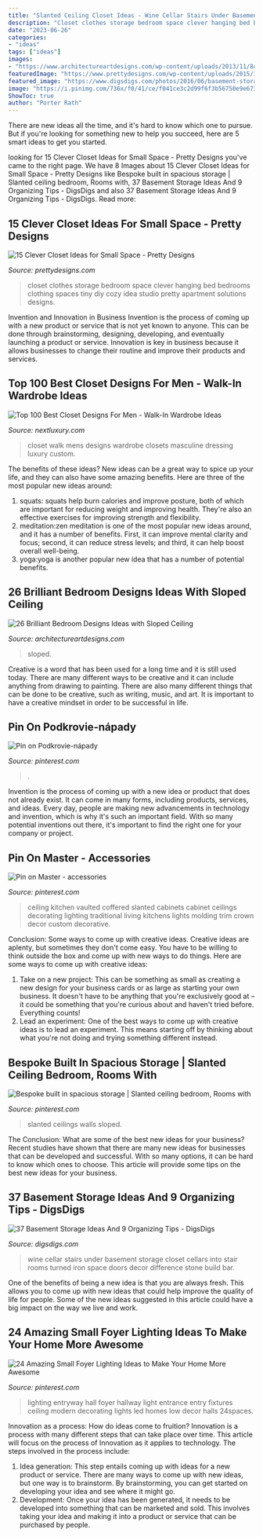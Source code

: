 ```yaml
---
title: "Slanted Ceiling Closet Ideas - Wine Cellar Stairs Under Basement Storage Closet Cellars Into Stair Rooms Turned Iron Space Doors Decor Difference Stone Build Bar"
description: "Closet clothes storage bedroom space clever hanging bed bedrooms clothing spaces tiny diy cozy idea studio pretty apartment solutions designs"
date: "2023-06-26"
categories:
- "ideas"
tags: ["ideas"]
images:
- "https://www.architectureartdesigns.com/wp-content/uploads/2013/11/842.jpg"
featuredImage: "https://www.prettydesigns.com/wp-content/uploads/2015/10/Clothes-Storage.jpg"
featured_image: "https://www.digsdigs.com/photos/2016/06/basement-storage-ideas-10.jpg"
image: "https://i.pinimg.com/736x/f0/41/ce/f041ce3c2d99f6f3b56750e9e673299f.jpg"
ShowToc: true
author: "Porter Rath"
---
```



There are new ideas all the time, and it's hard to know which one to pursue. But if you're looking for something new to help you succeed, here are 5 smart ideas to get you started.

	

		
looking for 15 Clever Closet Ideas for Small Space - Pretty Designs you've came to the right page. We have 8 Images about 15 Clever Closet Ideas for Small Space - Pretty Designs like Bespoke built in spacious storage | Slanted ceiling bedroom, Rooms with, 37 Basement Storage Ideas And 9 Organizing Tips - DigsDigs and also 37 Basement Storage Ideas And 9 Organizing Tips - DigsDigs. Read more:
		
    
## 15 Clever Closet Ideas For Small Space - Pretty Designs

<img loading=lazy src="https://www.prettydesigns.com/wp-content/uploads/2015/10/Clothes-Storage.jpg" onerror="this.onerror=null;this.src='https://tse1.mm.bing.net/th?id=OIP.1aTzA40VQhfVq9wn073BxQHaLF&amp;pid=15.1';" alt="15 Clever Closet Ideas for Small Space - Pretty Designs">

_Source: prettydesigns.com_

>closet clothes storage bedroom space clever hanging bed bedrooms clothing spaces tiny diy cozy idea studio pretty apartment solutions designs. 

	

Invention and Innovation in Business
Invention is the process of coming up with a new product or service that is not yet known to anyone. This can be done through brainstorming, designing, developing, and eventually launching a product or service. Innovation is key in business because it allows businesses to change their routine and improve their products and services.

    
## Top 100 Best Closet Designs For Men - Walk-In Wardrobe Ideas

<img loading=lazy src="http://nextluxury.com/wp-content/uploads/incredible-mens-closet-design-ideas.jpg" onerror="this.onerror=null;this.src='https://tse4.mm.bing.net/th?id=OIP.gkZ0sp6GGlsPBeSL_C_QqgAAAA&amp;pid=15.1';" alt="Top 100 Best Closet Designs For Men - Walk-In Wardrobe Ideas">

_Source: nextluxury.com_

>closet walk mens designs wardrobe closets masculine dressing luxury custom. 

	

The benefits of these ideas?
New ideas can be a great way to spice up your life, and they can also have some amazing benefits. Here are three of the most popular new ideas around: 
1. squats: squats help burn calories and improve posture, both of which are important for reducing weight and improving health. They're also an effective exercises for improving strength and flexibility. 
2. meditation:zen meditation is one of the most popular new ideas around, and it has a number of benefits. First, it can improve mental clarity and focus; second, it can reduce stress levels; and third, it can help boost overall well-being. 
3. yoga:yoga is another popular new idea that has a number of potential benefits.

    
## 26 Brilliant Bedroom Designs Ideas With Sloped Ceiling

<img loading=lazy src="https://www.architectureartdesigns.com/wp-content/uploads/2013/11/842.jpg" onerror="this.onerror=null;this.src='https://tse3.mm.bing.net/th?id=OIP.76VPu_Bg9ecMwcyHMIp6LAHaE7&amp;pid=15.1';" alt="26 Brilliant Bedroom Designs Ideas with Sloped Ceiling">

_Source: architectureartdesigns.com_

>sloped. 

	

Creative is a word that has been used for a long time and it is still used today. There are many different ways to be creative and it can include anything from drawing to painting. There are also many different things that can be done to be creative, such as writing, music, and art. It is important to have a creative mindset in order to be successful in life.

    
## Pin On Podkrovie-nápady

<img loading=lazy src="https://i.pinimg.com/736x/f0/41/ce/f041ce3c2d99f6f3b56750e9e673299f.jpg" onerror="this.onerror=null;this.src='https://tse1.mm.bing.net/th?id=OIP.N3NW-H99EGz1PimXnhFFtwAAAA&amp;pid=15.1';" alt="Pin on Podkrovie-nápady">

_Source: pinterest.com_

>. 

	

Invention is the process of coming up with a new idea or product that does not already exist. It can come in many forms, including products, services, and ideas. Every day, people are making new advancements in technology and invention, which is why it's such an important field. With so many potential inventions out there, it's important to find the right one for your company or project.

    
## Pin On Master - Accessories

<img loading=lazy src="https://i.pinimg.com/736x/6a/3b/21/6a3b21521dc637c60ff7d13f3e13c74c--vaulted-coffered-ceiling-kitchen-sink-faucets.jpg" onerror="this.onerror=null;this.src='https://tse3.mm.bing.net/th?id=OIP.t0PiNpjyzwT39d7fTOneBwHaLH&amp;pid=15.1';" alt="Pin on Master - accessories">

_Source: pinterest.com_

>ceiling kitchen vaulted coffered slanted cabinets cabinet ceilings decorating lighting traditional living kitchens lights molding trim crown decor custom decorative. 

	

Conclusion: Some ways to come up with creative ideas.
Creative ideas are aplenty, but sometimes they don't come easy. You have to be willing to think outside the box and come up with new ways to do things. Here are some ways to come up with creative ideas: 
1. Take on a new project: This can be something as small as creating a new design for your business cards or as large as starting your own business. It doesn't have to be anything that you're exclusively good at – it could be something that you're curious about and haven't tried before. Everything counts! 
2. Lead an experiment: One of the best ways to come up with creative ideas is to lead an experiment. This means starting off by thinking about what you're not doing and trying something different instead.

    
## Bespoke Built In Spacious Storage | Slanted Ceiling Bedroom, Rooms With

<img loading=lazy src="https://i.pinimg.com/736x/a4/ae/25/a4ae257724eba472285e3f641c26d2ec.jpg" onerror="this.onerror=null;this.src='https://tse2.mm.bing.net/th?id=OIP.JdjfIe8C9pSb9X_oy6Lx4gHaKm&amp;pid=15.1';" alt="Bespoke built in spacious storage | Slanted ceiling bedroom, Rooms with">

_Source: pinterest.com_

>slanted ceilings walls sloped. 

	

The Conclusion: What are some of the best new ideas for your business?
Recent studies have shown that there are many new ideas for businesses that can be developed and successful. With so many options, it can be hard to know which ones to choose. This article will provide some tips on the best new ideas for your business.

    
## 37 Basement Storage Ideas And 9 Organizing Tips - DigsDigs

<img loading=lazy src="https://www.digsdigs.com/photos/2016/06/basement-storage-ideas-10.jpg" onerror="this.onerror=null;this.src='https://tse1.mm.bing.net/th?id=OIP.pPgoBPRxdI_lGJ0O2exYowHaJ4&amp;pid=15.1';" alt="37 Basement Storage Ideas And 9 Organizing Tips - DigsDigs">

_Source: digsdigs.com_

>wine cellar stairs under basement storage closet cellars into stair rooms turned iron space doors decor difference stone build bar. 

	

One of the benefits of being a new idea is that you are always fresh. This allows you to come up with new ideas that could help improve the quality of life for people. Some of the new ideas suggested in this article could have a big impact on the way we live and work.

    
## 24 Amazing Small Foyer Lighting Ideas To Make Your Home More Awesome

<img loading=lazy src="https://i.pinimg.com/736x/8d/f8/e8/8df8e8eff46c19aaa86c01de85bf613a.jpg" onerror="this.onerror=null;this.src='https://tse1.mm.bing.net/th?id=OIP.oj31Gb-b71-lKTm7jQr1XAHaLD&amp;pid=15.1';" alt="24 Amazing Small Foyer Lighting Ideas to Make Your Home More Awesome">

_Source: pinterest.com_

>lighting entryway hall foyer hallway light entrance entry fixtures ceiling modern decorating lights led homes low decor halls 24spaces. 

	

Innovation as a process: How do ideas come to fruition?
Innovation is a process with many different steps that can take place over time. This article will focus on the process of Innovation as it applies to technology. The steps involved in the process include: 
1. Idea generation: This step entails coming up with ideas for a new product or service. There are many ways to come up with new ideas, but one way is to brainstorm. By brainstorming, you can get started on developing your idea and see where it might go. 
2. Development: Once your idea has been generated, it needs to be developed into something that can be marketed and sold. This involves taking your idea and making it into a product or service that can be purchased by people. 

